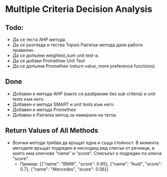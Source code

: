 ﻿# Multiple Criteria Decision Analysis

## Todo:

* Да се теста AHP метода.
* Да се разгледа и тества Topsis Pairwise метода дали работи правилно.
* Да се допълни weighted_sum unit test-a.
* Да се добави Promethee Unit Test
* Да се допълни Promethee (return value, more preference functions)


## Done 

* Добавен е метода AHP (както се разбрахме без sub criteria) и unit tests към него.
* Добавен е метода SMART и unit tests към него.
* Добавен е метода Promethee
* Добавен е Pairwise метод за намиране на тегла.


## Return Values of All Methods

* Всички методи трябва да връщат една и съща стойност. В момента методите връщат подреден в нисходящ ред списък от речници, в които има ключове "name" и "score". Списъкът е подреден по ключа "score".
  * Пример: [{"name": "BMW", "score": 0.95}, {"name": "Audi", "score": 0.7}, {"name": "Mercedes", "score": 0.56}]

